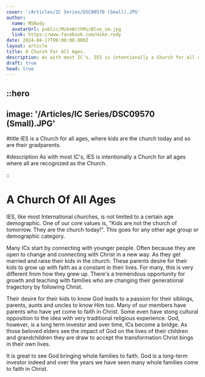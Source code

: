 ```yaml
---
cover: '/Articles/IC Series/DSC09570 (Small).JPG'
author:
  name: MSRody
  avatarUrl: public/MikeWithMicBlue_sm.jpg
  link: https://www.facebook.com/mike.rody
date: 2024-04-17T00:00:00.000Z
layout: article
title: A Church For All Ages.
description: As with most IC's, IES is intentionally a Church for all ages where all are recognized as the Church.
draft: true
head: true
---
```


::hero
---
image: '/Articles/IC Series/DSC09570 (Small).JPG'
---

#title
IES is a Church for all ages, where kids are the church today and so are their gradparents.

#description
As with most IC's, IES is intentionally a Church for all ages where all are recognized as the Church.

::

# A Church Of All Ages

IES, like most International churches, is not limited to a certain age demographic. One of our core values is, 
"Kids are not the church of tomorrow. They are the church today!". This goes for any other age group or demographic category.<!--more-->

Many ICs start by connecting with younger people. Often because they are open to change and connecting with Christ in a new way. As they get married and raise their kids in the church. These parents desire for their kids to grow up with faith as a constant in their lives. For many, this is very different from how they grew up. There's a tremendous opportunity for growth and teaching with families who are changing their generational tragectory by following Christ.

Their desire for their kids to know God leads to a passion for their siblings, parents, aunts and uncles to know Him too. Many of our members have parents who have yet come to faith in Christ. Some even have stong cultural opposition to the idea with very traditional religious experience. God, however, is a long term investor and over time, ICs become a bridge. As those beloved elders see the impact of God on the lives of their children and grandchildren they are draw to accept the transformation Christ bings in their own lives. 

It is great to see God bringing whole families to faith. God is a long-term investor indeed and over the years we have seen many whole families come to faith in Christ.

